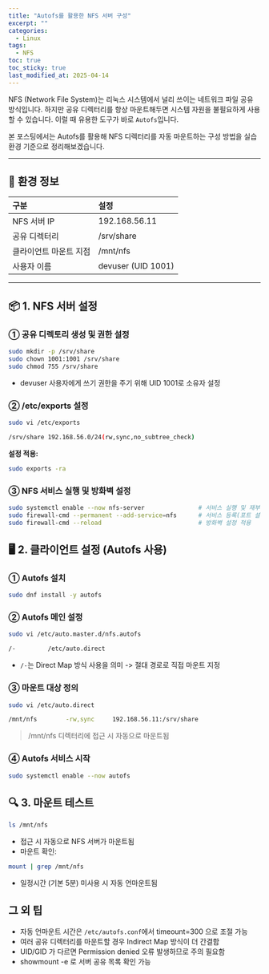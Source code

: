 ```yaml
---
title: "Autofs를 활용한 NFS 서버 구성"
excerpt: ""
categories:
  - Linux 
tags:
  - NFS
toc: true
toc_sticky: true
last_modified_at: 2025-04-14
---
```


NFS (Network File System)는 리눅스 시스템에서 널리 쓰이는 네트워크 파일 공유 방식입니다. 
하지만 공유 디렉터리를 항상 마운트해두면 시스템 자원을 불필요하게 사용할 수 있습니다. 
이럴 때 유용한 도구가 바로 `Autofs`입니다.

본 포스팅에서는 Autofs를 활용해 NFS 디렉터리를 자동 마운트하는 구성 방법을 실습 환경 기준으로 정리해보겠습니다.

---

## 🧱 환경 정보

| 구분           | 설정                 |       
|:-------------|:-------------------|
| NFS 서버 IP    | 192.168.56.11      |       
| 공유 디렉터리      | /srv/share         |       
| 클라이언트 마운트 지점 | /mnt/nfs           |       
| 사용자 이름       | devuser (UID 1001) |       

---

## 📦 1. NFS 서버 설정

### ① 공유 디렉토리 생성 및 권한 설정

```bash
sudo mkdir -p /srv/share
sudo chown 1001:1001 /srv/share
sudo chmod 755 /srv/share
```
- devuser 사용자에게 쓰기 권한을 주기 위해 UID 1001로 소유자 설정

### ② /etc/exports 설정

```bash
sudo vi /etc/exports
````
```bash
/srv/share 192.168.56.0/24(rw,sync,no_subtree_check)
```
**설정 적용:**
```bash
sudo exports -ra
```

### ③ NFS 서비스 실행 및 방화벽 설정

```bash
sudo systemctl enable --now nfs-server               # 서비스 실행 및 재부팅 후 자동 활성화
sudo firewall-cmd --permanent --add-service=nfs      # 서비스 등록(포트 설정과 동일)
sudo firewall-cmd --reload                           # 방화벽 설정 적용
```

## 🖥️ 2. 클라이언트 설정 (Autofs 사용)

### ① Autofs 설치

```bash
sudo dnf install -y autofs
```

### ② Autofs 메인 설정

```bash
sudo vi /etc/auto.master.d/nfs.autofs
```
```bash
/-         /etc/auto.direct
```
- `/-`는 Direct Map 방식 사용을 의미 -> 절대 경로로 직접 마운트 지정

### ③ 마운트 대상 정의

```bash
sudo vi /etc/auto.direct
```
```bash
/mnt/nfs        -rw,sync     192.168.56.11:/srv/share
```
> /mnt/nfs 디렉터리에 접근 시 자동으로 마운트됨

### ④ Autofs 서비스 시작

```bash
sudo systemctl enable --now autofs
```

## 🔍 3. 마운트 테스트

```bash
ls /mnt/nfs
```
- 접근 시 자동으로 NFS 서버가 마운트됨
- 마운트 확인:
```bash
mount | grep /mnt/nfs
```
- 일정시간 (기본 5분) 미사용 시 자동 언마운트됨

## 그 외 팁

- 자동 언마운트 시간은 `/etc/autofs.conf`에서 timeount=300 으로 조절 가능
- 여러 공유 디렉터리를 마운트할 경우 Indirect Map 방식이 더 간결함
- UID/GID 가 다르면 Permission denied 오류 발생하므로 주의 필요함
- showmount -e <server IP> 로 서버 공유 목록 확인 가능